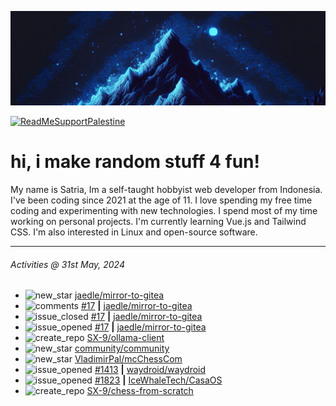 ![](banner.png)

[![ReadMeSupportPalestine](https://github.com/Safouene1/support-palestine-banner/blob/master/banner-support.svg)](https://github.com/Safouene1/support-palestine-banner)

# hi, i make random stuff 4 fun!

My name is Satria, Im a self-taught hobbyist web developer from Indonesia. I've been coding since 2021 at the age of 11. I love spending my free time coding and experimenting with new technologies. I spend most of my time working on personal projects. I'm currently learning Vue.js and Tailwind CSS. I'm also interested in Linux and open-source software.

---

<!--RECENT_ACTIVITY:last_update-->
###### Activities @ 31st May, 2024
<!--RECENT_ACTIVITY:last_update_end-->

<!--RECENT_ACTIVITY:start-->
- ![new_star](https://cdn.jsdelivr.net/gh/Readme-Workflows/Readme-Icons@main/icons/octicons/StarredRepositoryYellow.svg) [jaedle/mirror-to-gitea](https://github.com/jaedle/mirror-to-gitea)<br>
- ![comments](https://cdn.jsdelivr.net/gh/Readme-Workflows/Readme-Icons@main/icons/octicons/Comment.svg) [#17](https://github.com/jaedle/mirror-to-gitea/issues/17#issuecomment-2131810444) **|** [jaedle/mirror-to-gitea](https://github.com/jaedle/mirror-to-gitea)<br>
- ![issue_closed](https://cdn.jsdelivr.net/gh/Readme-Workflows/Readme-Icons@main/icons/octicons/IssueClosed.svg) [#17](https://github.com/jaedle/mirror-to-gitea/issues/17) **|** [jaedle/mirror-to-gitea](https://github.com/jaedle/mirror-to-gitea)<br>
- ![issue_opened](https://cdn.jsdelivr.net/gh/Readme-Workflows/Readme-Icons@main/icons/octicons/IssueOpened.svg) [#17](https://github.com/jaedle/mirror-to-gitea/issues/17) **|** [jaedle/mirror-to-gitea](https://github.com/jaedle/mirror-to-gitea)<br>
- ![create_repo](https://cdn.jsdelivr.net/gh/Readme-Workflows/Readme-Icons@main/icons/octicons/Repository.svg) [SX-9/ollama-client](https://github.com/SX-9/ollama-client)<br>
- ![new_star](https://cdn.jsdelivr.net/gh/Readme-Workflows/Readme-Icons@main/icons/octicons/StarredRepositoryYellow.svg) [community/community](https://github.com/community/community)<br>
- ![new_star](https://cdn.jsdelivr.net/gh/Readme-Workflows/Readme-Icons@main/icons/octicons/StarredRepositoryYellow.svg) [VladimirPal/mcChessCom](https://github.com/VladimirPal/mcChessCom)<br>
- ![issue_opened](https://cdn.jsdelivr.net/gh/Readme-Workflows/Readme-Icons@main/icons/octicons/IssueOpened.svg) [#1413](https://github.com/waydroid/waydroid/issues/1413) **|** [waydroid/waydroid](https://github.com/waydroid/waydroid)<br>
- ![issue_opened](https://cdn.jsdelivr.net/gh/Readme-Workflows/Readme-Icons@main/icons/octicons/IssueOpened.svg) [#1823](https://github.com/IceWhaleTech/CasaOS/issues/1823) **|** [IceWhaleTech/CasaOS](https://github.com/IceWhaleTech/CasaOS)<br>
- ![create_repo](https://cdn.jsdelivr.net/gh/Readme-Workflows/Readme-Icons@main/icons/octicons/Repository.svg) [SX-9/chess-from-scratch](https://github.com/SX-9/chess-from-scratch)<br>
<!--RECENT_ACTIVITY:end-->
